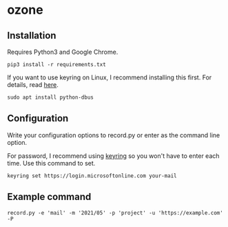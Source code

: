 # ozone

## Installation

Requires Python3 and Google Chrome.

`pip3 install -r requirements.txt`

If you want to use keyring on Linux, I recommend installing this first. For details, read [here](https://github.com/jaraco/keyring).

`sudo apt install python-dbus`

## Configuration

Write your configuration options to record.py or enter as the command line option.

For password, I recommend using [keyring](https://github.com/jaraco/keyring) so you won't have to enter each time.
Use this command to set.

`keyring set https://login.microsoftonline.com your-mail`

## Example command

`record.py -e 'mail' -m '2021/05' -p 'project' -u 'https://example.com' -P`
